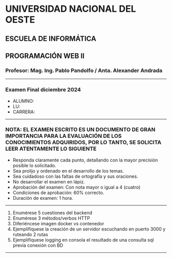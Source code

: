 # UNIVERSIDAD NACIONAL DEL OESTE

## ESCUELA DE INFORMÁTICA

## PROGRAMACIÓN WEB II

### Profesor: Mag. Ing. Pablo Pandolfo / Anta. Alexander Andrada

---

### Examen Final diciembre 2024

* ALUMNO:  
* LU:
* CARRERA:

---

### NOTA: EL EXAMEN ESCRITO ES UN DOCUMENTO DE GRAN IMPORTANCIA PARA LA EVALUACIÓN DE LOS CONOCIMIENTOS ADQUIRIDOS, POR LO TANTO, SE SOLICITA LEER ATENTAMENTE LO SIGUIENTE

* Responda claramente cada punto, detallando con la mayor precisión posible lo solicitado.
* Sea prolijo y ordenado en el desarrollo de los temas.
* Sea cuidadoso con las faltas de ortografía y sus oraciones.
* No desarrollar el examen en lápiz.
* Aprobación del examen: Con nota mayor o igual a 4 (cuatro)
* Condiciones de aprobación: 60% correcto.
* Duración de examen: 1 hora.

---

1. Enumérese 5 cuestiones del backend
1. Enumérese 3 métodos/verbos HTTP
1. Diferiéncese imagen docker vs contenedor
1. Ejemplifíquese la creación de un servidor escuchando en puerto 3000 y ruteando 2 rutas
1. Ejemplifíquese logging en consola el resultado de una consulta sql previa conexión con BD

---
